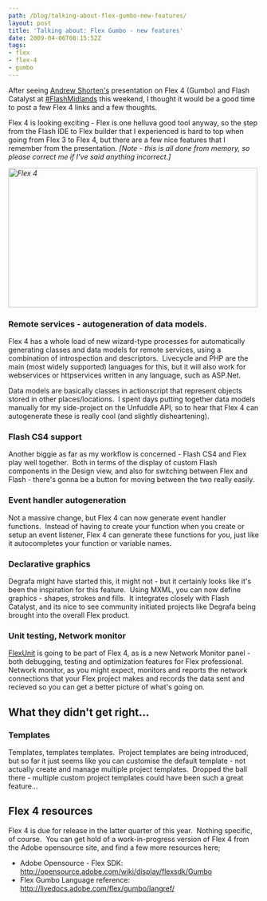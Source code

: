 ```yaml
---
path: /blog/talking-about-flex-gumbo-new-features/
layout: post
title: 'Talking about: Flex Gumbo - new features'
date: 2009-04-06T08:15:52Z
tags:
- flex
- flex-4
- gumbo
---
```


After seeing <a href="http://www.ashorten.com/" target="_blank">Andrew Shorten's</a> presentation on Flex 4 (Gumbo) and Flash Catalyst at <a href="http://www.flashmidlands.com/" target="_blank">#FlashMidlands</a> this weekend, I thought it would be a good time to post a few Flex 4 links and a few thoughts.

Flex 4 is looking exciting - Flex is one helluva good tool anyway, so the step from the Flash IDE to Flex builder that I experienced is hard to top when going from Flex 3 to Flex 4, but there are a few nice features that I remember from the presentation. <em>[Note - this is all done from memory, so please correct me if I've said anything incorrect.]</em>

<em><img class="alignnone size-full wp-image-844" title="Flex 4" src="http://uploads.psyked.co.uk/2009/04/flex4.jpg" alt="Flex 4" width="500" height="280" /></em>
<h3>Remote services - autogeneration of data models.</h3>
Flex 4 has a whole load of new wizard-type processes for automatically generating classes and data models for remote services, using a combination of introspection and descriptors.  Livecycle and PHP are the main (most widely supported) languages for this, but it will also work for webservices or httpservices written in any language, such as ASP.Net.

Data models are basically classes in actionscript that represent objects stored in other places/locations.  I spent days putting together data models manually for my side-project on the Unfuddle API, so to hear that Flex 4 can autogenerate these is really cool (and slightly disheartening).

<h3>Flash CS4 support</h3>
Another biggie as far as my workflow is concerned - Flash CS4 and Flex play well together.  Both in terms of the display of custom Flash components in the Design view, and also for switching between Flex and Flash - there's gonna be a button for moving between the two really easily.
<h3>Event handler autogeneration</h3>
Not a massive change, but Flex 4 can now generate event handler functions.  Instead of having to create your function when you create or setup an event listener, Flex 4 can generate these functions for you, just like it autocompletes your function or variable names.
<h3>Declarative graphics</h3>
Degrafa might have started this, it might not - but it certainly looks like it's been the inspiration for this feature.  Using MXML, you can now define graphics - shapes, strokes and fills.  It integrates closely with Flash Catalyst, and its nice to see community initiated projects like Degrafa being brought into the overall Flex product.
<h3>Unit testing, Network monitor</h3>
<a href="http://opensource.adobe.com/wiki/display/flexunit/FlexUnit" target="_blank">FlexUnit</a> is going to be part of Flex 4, as is a new Network Monitor panel - both debugging, testing and optimization features for Flex professional. Network monitor, as you might expect, monitors and reports the network connections that your Flex project makes and records the data sent and recieved so you can get a better picture of what's going on.
<h2>What they didn't get right...</h2>
<h3>Templates</h3>
Templates, templates templates.  Project templates are being introduced, but so far it just seems like you can customise the default template - not actually create and manage multiple project templates.  Dropped the ball there - multiple custom project templates could have been such a great feature...
<h2>Flex 4 resources</h2>
Flex 4 is due for release in the latter quarter of this year.  Nothing specific, of course.  You can get hold of a work-in-progress version of Flex 4 from the Adobe opensource site, and find a few more resources here;
<ul>
	<li>Adobe Opensource - Flex SDK: <a href="http://opensource.adobe.com/wiki/display/flexsdk/Gumbo" target="_blank">http://opensource.adobe.com/wiki/display/flexsdk/Gumbo</a></li>
	<li>Flex Gumbo Language reference: <a href="http://livedocs.adobe.com/flex/gumbo/langref/" target="_blank">http://livedocs.adobe.com/flex/gumbo/langref/</a></li>
</ul>
